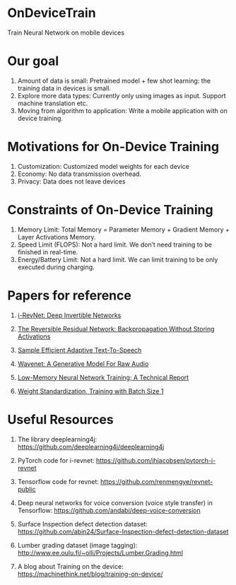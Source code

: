 # OnDeviceTrain
Train Neural Network on mobile devices

# Our goal
1. Amount of data is small: Pretrained model + few shot learning: the training data in devices is small.
2. Explore more data types: Currently only using images as input.  Support machine translation etc.
3. Moving from algorithm to application: Write a mobile application with on device training.

# Motivations for On-Device Training
1. Customization: Customized model weights for each device
2. Economy: No data transmission overhead. 
3. Privacy: Data does not leave devices

# Constraints of On-Device Training
1. Memory Limit: 
Total Memory = Parameter Memory + Gradient Memory + Layer Activations Memory. 
2. Speed Limit (FLOPS):
Not a hard limit. We don’t need training to be finished in real-time.
3. Energy/Battery Limit:
Not a hard limit. We can limit training to be only executed during charging.


# Papers for reference
1. [i-RevNet: Deep Invertible Networks](https://arxiv.org/pdf/1802.07088.pdf)

2. [The Reversible Residual Network: Backpropagation Without Storing Activations](https://arxiv.org/pdf/1707.04585.pdf)

3. [Sample Efficient Adaptive Text-To-Speech](https://arxiv.org/pdf/1809.10460.pdf)

4. [Wavenet: A Generative Model For Raw Audio](https://arxiv.org/pdf/1609.03499.pdf)

5. [Low-Memory Neural Network Training: A Technical Report](https://arxiv.org/pdf/1904.10631.pdf)

6. [Weight Standardization, Training with Batch Size 1](https://arxiv.org/pdf/1903.10520.pdf)

# Useful Resources
1. The library deeplearning4j:
https://github.com/deeplearning4j/deeplearning4j

2. PyTorch code for i-revnet:
https://github.com/jhjacobsen/pytorch-i-revnet

3. Tensorflow code for revnet:
https://github.com/renmengye/revnet-public

4. Deep neural networks for voice conversion (voice style transfer) in Tensorflow:
https://github.com/andabi/deep-voice-conversion

5. Surface Inspection defect detection dataset:
https://github.com/abin24/Surface-Inspection-defect-detection-dataset

6. Lumber grading dataset (image tagging):
http://www.ee.oulu.fi/~olli/Projects/Lumber.Grading.html

7. A blog about Training on the device:
https://machinethink.net/blog/training-on-device/